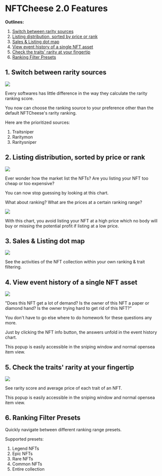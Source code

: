 # NFTCheese 2.0 Features

**Outlines:**

1. [Switch between rarity sources](nftcheese-2.0-features.md#1.-switch-between-rarity-sources)
2. [Listing distribution, sorted by price or rank](nftcheese-2.0-features.md#2.-listing-distribution-sorted-by-price-or-rank)
3. [Sales & Listing dot map](nftcheese-2.0-features.md#3.-sales-and-listing-dot-map)
4. [View event history of a single NFT asset](nftcheese-2.0-features.md#4.-view-event-history-of-a-single-nft-asset)
5. [Check the traits' rarity at your fingertip](nftcheese-2.0-features.md#5.-check-the-traits-rarity-at-your-fingertip)
6. [Ranking Filter Presets](nftcheese-2.0-features.md#6.-ranking-filter-presets)

## 1. Switch between rarity sources

![](<../.gitbook/assets/Frame 4790.png>)

Every softwares has little difference in the way they calculate the rarity ranking score.&#x20;

You now can choose the ranking source to your preference other than the default NFTCheese's rarity ranking.

Here are the prioritized sources:

1. Traitsniper
2. Raritymon
3. Raritysniper

## 2. Listing distribution, sorted by price or rank

![](<../.gitbook/assets/CleanShot 2022-04-16 at 15.49.10.jpg>)

Ever wonder how the market list the NFTs? Are you listing your NFT too cheap or too expensive?

You can now stop guessing by looking at this chart.

What about ranking? What are the prices at a certain ranking range?

![](<../.gitbook/assets/CleanShot 2022-04-16 at 15.55.55.jpg>)

With this chart, you avoid listing your NFT at a high price which no body will buy or missing the potential profit if listing at a low price.

## 3. Sales & Listing dot map

![](<../.gitbook/assets/CleanShot 2022-04-16 at 15.59.27.jpg>)

See the activities of the NFT collection within your own ranking & trait filtering.

## 4. View event history of a single NFT asset

![](<../.gitbook/assets/Frame 4782.png>)

"Does this NFT get a lot of demand? Is the owner of this NFT a paper or diamond hand? Is the owner trying hard to get rid of this NFT?"

You don't have to go else where to do homework for these questions any more.

Just by clicking the NFT info button, the answers unfold in the event history chart.

This popup is easily accessible in the sniping window and normal opensea item view.

## 5. Check the traits' rarity at your fingertip

![](<../.gitbook/assets/Frame 4783.png>)

See rarity score and average price of each trait of an NFT.&#x20;

This popup is easily accessible in the sniping window and normal opensea item view.

## 6. Ranking Filter Presets

Quickly navigate between different ranking range presets.

Supported presets:

1. Legend NFTs
2. Epic NFTs
3. Rare NFTs
4. Common NFTs
5. Entire collection
